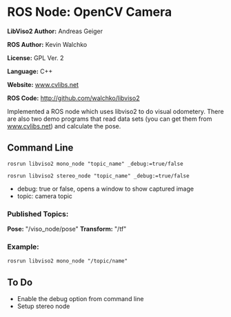 # ROS Node: OpenCV Camera

**LibViso2 Author:** Andreas Geiger

**ROS Author:** Kevin Walchko

**License:** GPL Ver. 2

**Language:** C++

**Website:** www.cvlibs.net

**ROS Code:** http://github.com/walchko/libviso2

Implemented a ROS node which uses libviso2 to do visual odometery. There are also two demo programs that read data sets (you can get them from www.cvlibs.net) and calculate the pose.  

## Command Line

	rosrun libviso2 mono_node "topic_name" _debug:=true/false 

	rosrun libviso2 stereo_node "topic_name" _debug:=true/false 
 
* debug: true or false, opens a window to show captured image
* topic: camera topic 

### Published Topics: 
**Pose:** "/viso_node/pose"
**Transform:** "/tf"
 
### Example:
 	rosrun libviso2 mono_node "/topic/name"

## To Do

* Enable the debug option from command line
* Setup stereo node